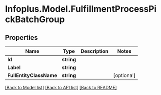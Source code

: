 # Infoplus.Model.FulfillmentProcessPickBatchGroup
## Properties

Name | Type | Description | Notes
------------ | ------------- | ------------- | -------------
**Id** | **string** |  | 
**Label** | **string** |  | 
**FullEntityClassName** | **string** |  | [optional] 

[[Back to Model list]](../README.md#documentation-for-models) [[Back to API list]](../README.md#documentation-for-api-endpoints) [[Back to README]](../README.md)

